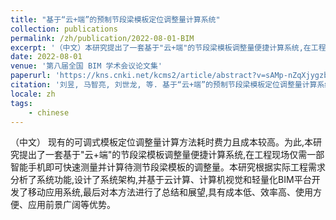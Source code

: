 ```yaml
---
title: "基于“云+端”的预制节段梁模板定位调整量计算系统"
collection: publications
permalink: /zh/publication/2022-08-01-BIM
excerpt: '（中文）本研究提出了一套基于"云+端"的节段梁模板调整量便捷计算系统,在工程现场仅需一部智能手机即可快速测量并计算待测节段梁模板的调整量。'
date: 2022-08-01
venue: '第八届全国 BIM 学术会议论文集'
paperurl: 'https://kns.cnki.net/kcms2/article/abstract?v=sAMp-nZqXjygzby8uMH1rrf5bAb7V3AzjIONXeQlfTLdtpOFibq7cYmUXdqJQJvhLgfrL_MCVoLMvJmrUvHnZUD-Lev_CdCdy1U6uW0Ruj1MIVVtqQIloMSkiaGV2JH0s88vhHUjwulmpo8RNlLCZg7SMf6-C8jOJsGlR1OCSO0vmHA-PZ1MvSl-23UmygFV8wGux09181xt3ASy9k-ZVZ8MJxNY-bU5&uniplatform=NZKPT&language=CHS'
citation: '刘昱, 马智亮, 刘世龙, 等. 基于“云+端”的预制节段梁模板定位调整量计算系统[C/OL]//第八届全国 BIM 学术会议论文集. 2022. DOI:10.26914/c.cnkihy.2022.045075.'
locale: zh
tags: 
    - chinese
---
```

（中文）
现有的可调式模板定位调整量计算方法耗时费力且成本较高。为此,本研究提出了一套基于"云+端"的节段梁模板调整量便捷计算系统,在工程现场仅需一部智能手机即可快速测量并计算待测节段梁模板的调整量。本研究根据实际工程需求分析了系统功能,设计了系统架构,并基于云计算、计算机视觉和轻量化BIM平台开发了移动应用系统,最后对本方法进行了总结和展望,具有成本低、效率高、使用方便、应用前景广阔等优势。